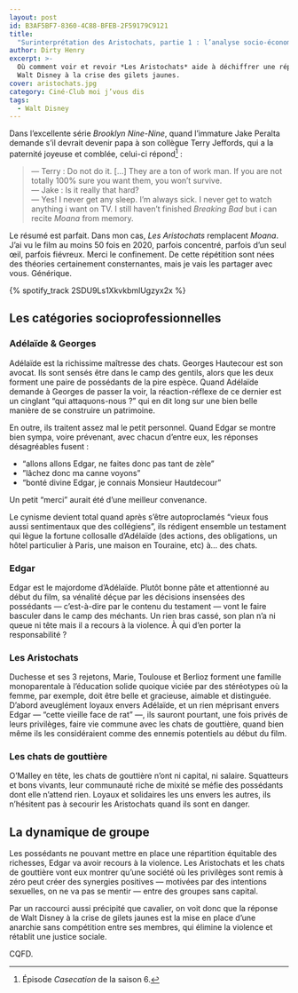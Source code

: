 ```yaml
---
layout: post
id: B3AF5BF7-8360-4C88-BFEB-2F59179C9121
title:
  "Surinterprétation des Aristochats, partie 1 : l’analyse socio-économique"
author: Dirty Henry
excerpt: >-
  Où comment voir et revoir *Les Aristochats* aide à déchiffrer une réponse de
  Walt Disney à la crise des gilets jaunes.
cover: aristochats.jpg
category: Ciné-Club moi j’vous dis
tags:
  - Walt Disney
---
```


Dans l’excellente série _Brooklyn Nine-Nine_, quand l’immature Jake Peralta
demande s’il devrait devenir papa à son collègue Terry Jeffords, qui a la
paternité joyeuse et comblée, celui-ci répond[^1] :

> — Terry : Do not do it. […] They are a ton of work man. If you are not totally
> 100% sure you want them, you won’t survive.  
> — Jake : Is it really that hard?  
> — Yes! I never get any sleep. I’m always sick. I never get to watch anything i
> want on TV. I still haven’t finished _Breaking Bad_ but i can recite _Moana_
> from memory.

Le résumé est parfait. Dans mon cas, _Les Aristochats_ remplacent _Moana_. J’ai
vu le film au moins 50 fois en 2020, parfois concentré, parfois d’un seul œil,
parfois fiévreux. Merci le confinement. De cette répétition sont nées des
théories certainement consternantes, mais je vais les partager avec vous.
Générique.

{% spotify_track 2SDU9Ls1XkvkbmlUgzyx2x %}

## Les catégories socioprofessionnelles

### Adélaïde & Georges

Adélaïde est la richissime maîtresse des chats. Georges Hautecour est son
avocat. Ils sont sensés être dans le camp des gentils, alors que les deux
forment une paire de possédants de la pire espèce. Quand Adélaïde demande à
Georges de passer la voir, la réaction-réflexe de ce dernier est un cinglant
“qui attaquons-nous ?” qui en dit long sur une bien belle manière de se
construire un patrimoine.

En outre, ils traitent assez mal le petit personnel. Quand Edgar se montre bien
sympa, voire prévenant, avec chacun d’entre eux, les réponses désagréables
fusent :

- “allons allons Edgar, ne faites donc pas tant de zèle”
- ”lâchez donc ma canne voyons”
- “bonté divine Edgar, je connais Monsieur Hautdecour”

Un petit “merci” aurait été d’une meilleur convenance.

Le cynisme devient total quand après s’être autoproclamés “vieux fous aussi
sentimentaux que des collégiens”, ils rédigent ensemble un testament qui lègue
la fortune collosalle d’Adélaïde (des actions, des obligations, un hôtel
particulier à Paris, une maison en Touraine, etc) à… des chats.

### Edgar

Edgar est le majordome d’Adélaïde. Plutôt bonne pâte et attentionné au début du
film, sa vénalité déçue par les décisions insensées des possédants —
c’est-à-dire par le contenu du testament — vont le faire basculer dans le camp
des méchants. Un rien bras cassé, son plan n’a ni queue ni tête mais il a
recours à la violence. À qui d’en porter la responsabilité ?

### Les Aristochats

Duchesse et ses 3 rejetons, Marie, Toulouse et Berlioz forment une famille
monoparentale à l’éducation solide quoique viciée par des stéréotypes où la
femme, par exemple, doit être belle et gracieuse, aimable et distinguée. D’abord
aveuglément loyaux envers Adélaïde, et un rien méprisant envers Edgar — “cette
vieille face de rat” —, ils sauront pourtant, une fois privés de leurs
privilèges, faire vie commune avec les chats de gouttière, quand bien même ils
les considéraient comme des ennemis potentiels au début du film.

### Les chats de gouttière

O’Malley en tête, les chats de gouttière n’ont ni capital, ni salaire.
Squatteurs et bons vivants, leur communauté riche de mixité se méfie des
possédants dont elle n’attend rien. Loyaux et solidaires les uns envers les
autres, ils n’hésitent pas à secourir les Aristochats quand ils sont en danger.

## La dynamique de groupe

Les possédants ne pouvant mettre en place une répartition équitable des
richesses, Edgar va avoir recours à la violence. Les Aristochats et les chats de
gouttière vont eux montrer qu’une société où les privilèges sont remis à zéro
peut créer des synergies positives — motivées par des intentions sexuelles, on
ne va pas se mentir — entre des groupes sans capital.

Par un raccourci aussi précipité que cavalier, on voit donc que la réponse de
Walt Disney à la crise de gilets jaunes est la mise en place d’une anarchie sans
compétition entre ses membres, qui élimine la violence et rétablit une justice
sociale.

CQFD.

[^1]: Épisode _Casecation_ de la saison 6.
